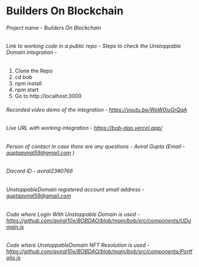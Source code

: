 # Builders On Blockchain

######  Project name - Builders On Blockchain
######  Link to working code in a public repo - Steps to check the Unstoppable Domain integration - 
1. Clone the Repo 
2. cd bob 
3. npm install 
4. npm start 
5. Go to http://localhost:3000
######  Recorded video demo of the integration - https://youtu.be/WoW0iuGrQqA
######  Live URL with working integration - https://bob-dao.vercel.app/
######  Person of contact in case there are any questions - Aviral Gupta (Email - guptaaviral59@gmail.com )
######  Discord ID - aviral23#0766
######  UnstoppableDomain registered account email address - guptaaviral59@gmail.com
###### Code where Login With Unstoppable Domain is used - https://github.com/aviral10x/BOBDAO/blob/main/bob/src/components/UDomain.js
###### Code where UnstoppableDomain NFT Resolution is used - https://github.com/aviral10x/BOBDAO/blob/main/bob/src/components/Portfolio.js

